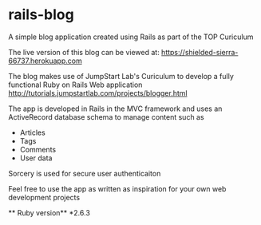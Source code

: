 # rails-blog

A simple blog application created using Rails as part of the TOP Curiculum

The live version of this blog can be viewed at: 
https://shielded-sierra-66737.herokuapp.com

The blog makes use of JumpStart Lab's Curiculum to develop a fully functional Ruby on Rails Web application
http://tutorials.jumpstartlab.com/projects/blogger.html

The app is developed in Rails in the MVC framework and uses an ActiveRecord database schema to manage content such as 
  - Articles
  - Tags
  - Comments
  - User data

Sorcery is used for secure user authenticaiton 

Feel free to use the app as written as inspiration for your own web development projects

** Ruby version**
*2.6.3
